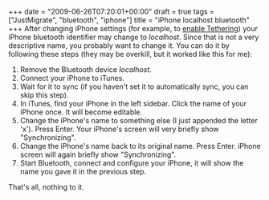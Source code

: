 +++
date = "2009-06-26T07:20:01+00:00"
draft = true
tags = ["JustMigrate", "bluetooth", "iphone"]
title = "iPhone localhost bluetooth"
+++
After changing iPhone settings (for example, to <a href="http://help.benm.at/tethering.php">enable Tethering</a>) your iPhone bluetooth identifier may change to <i>localhost</i>. Since that is not a very descriptive name, you probably want to change it. You can do it by following these steps (they may be overkill, but it worked like this for me):<br />

<ol><li>Remove the Bluetooth device <i>localhost</i>.<br /></li><li>Connect your iPhone to iTunes.<br /></li><li>Wait for it to sync (if you haven&#39;t set it to automatically sync, you can skip this step).</li><li>In iTunes, find your iPhone in the left sidebar. Click the name of your iPhone once. It will become editable.</li>

<li>Change the iPhone&#39;s name to something else (I just appended the letter &#39;x&#39;). Press Enter. Your iPhone&#39;s screen will very briefly show &quot;Synchronizing&quot;.</li><li>Change the iPhone&#39;s name back to its original name. Press Enter. iPhone screen will again briefly show &quot;Synchronizing&quot;.</li>

<li>Start Bluetooth, connect and configure your iPhone, it will show the name you gave it in the previous step.</li></ol>That&#39;s all, nothing to it.